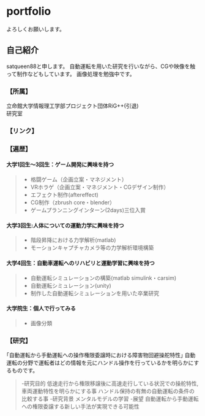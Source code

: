 # portfolio
よろしくお願いします。

## 自己紹介
satqueen88と申します。
自動運転を用いた研究を行いながら、CGや映像を触って制作などもしています。
画像処理を勉強中です。

### 【所属】
立命館大学情報理工学部プロジェクト団体RiG++(引退)   
研究室

### 【リンク】

### 【遍歴】

#### 大学1回生～3回生：ゲーム開発に興味を持つ
> - 格闘ゲーム（企画立案・マネジメント）
> - VRホラゲ（企画立案・マネジメント・CGデザイン制作）
> - エフェクト制作(aftereffect)
> - CG制作（zbrush core・blender）
> - ゲームプランニングインターン(2days)三位入賞

#### 大学3回生:人体についての運動力学に興味を持つ
> - 階段昇降における力学解析(matlab)
> - モーションキャプチャカメラ等の力学解析環境構築

#### 大学4回生：自動車運転へのリハビリと運動学習に興味を持つ
> - 自動運転シミュレーションの構築(matlab simulink・carsim)
> - 自動運転シミュレーション(unity)
> - 制作した自動運転シミュレーションを用いた卒業研究

#### 大学院生：個人で行ってみる
> - 画像分類

### 【研究】
｢自動運転から手動運転への操作権限委譲時における障害物回避操舵特性｣
自動運転の分野で運転者はどの情報を元にハンドル操作を行っているかを明らかにするものです。

> -研究目的
低速走行から権限移譲後に高速走行している状況での操舵特性,車両運動特性を明らかにする事
ハンドル保持の有無の自動運転の条件の比較する事
> -研究背景
メンタルモデルの学習
> -展望
自動運転から手動運転への権限委譲する新しい手法が実現できる可能性

